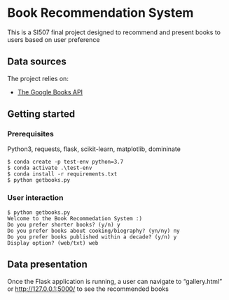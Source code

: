 # Book Recommendation System

This is a SI507 final project designed to recommend and present books to users based on user preference

## Data sources

The project relies on:
* [The Google Books API](https://developers.google.com/books)

## Getting started

### Prerequisites

Python3, requests, flask, scikit-learn, matplotlib, domininate

```
$ conda create -p test-env python=3.7
$ conda activate .\test-env
$ conda install -r requirements.txt
$ python getbooks.py
```

### User interaction
```
$ python getbooks.py
Welcome to the Book Recommedation System :)
Do you prefer shorter books? (y/n) y
Do you prefer books about cooking/biography? (yn/ny) ny
Do you prefer books published within a decade? (y/n) y
Display option? (web/txt) web
```

## Data presentation
Once the Flask application is running, a user can navigate to “gallery.html” or http://127.0.0.1:5000/ to see the recommended books
